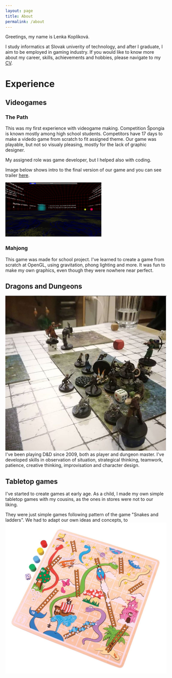 ```yaml
---
layout: page
title: About
permalink: /about
---
```


Greetings, my name is Lenka Koplíková.

I study informatics at Slovak univerity of technology, and after I graduate, I aim to be employed in gaming industry.
If you would like to know more about my career, skills, achievements and hobbies, please navigate to my [CV](./CV).

# Experience
## Videogames
### The Path
This was my first experience with videogame making. Competition Špongia is known mostly among high school students. Competitors have 17 days to make a videdo game from scratch to fit assigned theme. Our game was playable, but not so visualy pleasing, mostly for the lack of graphic designer.

My assigned role was game developer, but I helped also with coding.

Image below shows intro to the final version of our game and you can see trailer [here](https://www.youtube.com/watch?v=HqknSmS59xw).

![the path](../assets/Affliction1.jpg "Intro")

### Mahjong
This game was made for school project. I've learned to create a game from scratch at OpenGL, using gravitation, phong lighting and more. It was fun to make my own graphics, even though they were nowhere near perfect.

## Dragons and Dungeons
![dnd](../assets/dnd.JPG "Dragons and Dungeons")
I've been playing D&D since 2009, both as player and dungeon master. I've developed skills in observation of situation, strategical thinking, teamwork, patience, creative thinking, improvisation and character design.

## Tabletop games
I've started to create games at early age. As a child, I made my own simple tabletop games with my cousins, as the ones in stores were not to our liking.

They were just simple games following pattern of the game "Snakes and ladders". We had to adapt our own ideas and concepts, to 
![snakes and ladders](../assets/renriky.jpg "Snakes and Ladders")



